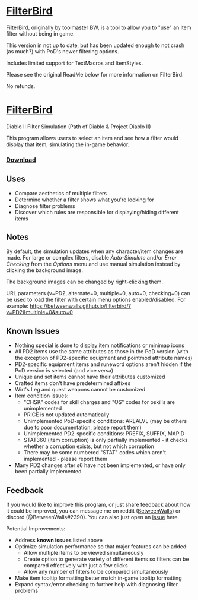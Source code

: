 # [FilterBird](https://qordwasalreadytaken.github.io/filterbird/)

FilterBird, originally by toolmaster BW, is a tool to allow you to "use" an item filter without being in game. 

This version in not up to date, but has been updated enough to not crash (as much?) with PoD's newer filtering options. 

Includes limited support for TextMacros and ItemStyles.

Please see the original ReadMe below for more information on FilterBird. 

No refunds.




# [FilterBird](https://betweenwalls.github.io/filterbird/)
Diablo II Filter Simulation (Path of Diablo & Project Diablo II)

This program allows users to select an item and see how a filter would display that item, simulating the in-game behavior.

### [Download](https://github.com/BetweenWalls/filterbird/archive/master.zip)

## Uses
* Compare aesthetics of multiple filters
* Determine whether a filter shows what you're looking for
* Diagnose filter problems
* Discover which rules are responsible for displaying/hiding different items

## Notes
By default, the simulation updates when any character/item changes are made. For large or complex filters, disable *Auto-Simulate* and/or *Error Checking* from the *Options* menu and use manual simulation instead by clicking the background image.

The background images can be changed by right-clicking them.

URL parameters (v=PD2, alternate=0, multiple=0, auto=0, checking=0) can be used to load the filter with certain menu options enabled/disabled. For example: https://betweenwalls.github.io/filterbird/?v=PD2&multiple=0&auto=0

## Known Issues
* Nothing special is done to display item notifications or minimap icons
* All PD2 items use the same attributes as those in the PoD version (with the exception of PD2-specific equipment and pointmod attribute names)
* PD2-specific equipment items and runeword options aren't hidden if the PoD version is selected (and vice versa)
* Unique and set items cannot have their attributes customized
* Crafted items don't have predetermined affixes
* Wirt's Leg and quest weapons cannot be customized
* Item condition issues:
  * "CHSK" codes for skill charges and "OS" codes for oskills are unimplemented
  * PRICE is not updated automatically
  * Unimplemented PoD-specific conditions: AREALVL (may be others due to poor documentation, please report them)
  * Unimplemented PD2-specific conditions: PREFIX, SUFFIX, MAPID
  * STAT360 (item corruption) is only partially implemented - it checks whether a corruption exists, but not which corruption
  * There may be some numbered "STAT" codes which aren't implemented - please report them
* Many PD2 changes after s6 have not been implemented, or have only been partially implemented
<!--
** MAPTIER, new maps
** SOCKETS (same as SOCK), GEM (same as GEMLEVEL)
** EDEF, EDAM (includes bonuses from socketed runes/gems/jewels unlike ED)
** "between" operator (~)
** additional codes can be summed prior to evaluation
** previously-glide-only colors now work
** new keywords: %SOCKETS%, %DEF%, %ED%, %EDEF%, %EDAM%, %AR%, %RES%, %STR%, %DEX%
** keywords for all numbered attributes
** keywords for all individual skills
** many new numbered attributes
** CHARSTAT codes
** MULTI stats
** AUTOMOD (similar to PREFIX/SUFFIX)
** probably others...
-->

## Feedback
If you would like to improve this program, or just share feedback about how it could be improved, you can message me on reddit ([BetweenWalls](https://www.reddit.com/message/compose/?to=BetweenWalls)) or discord (@BetweenWalls#2390). You can also just open an [issue](https://github.com/BetweenWalls/filterbird/issues) here.

Potential Improvements:
* Address **known issues** listed above
* Optimize simulation performance so that major features can be added:
  * Allow multiple items to be viewed simultaneously
  * Create option to generate variety of different items so filters can be compared effectively with just a few clicks
  * Allow any number of filters to be compared simultaneously
* Make item tooltip formatting better match in-game tooltip formatting
* Expand syntax/error checking to further help with diagnosing filter problems